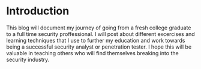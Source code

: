 <h1>Introduction</h1>
<p1>This blog will document my journey of going from a fresh college graduate to a full time security proffessional.  I will post about different
excercises and learning techniques that I use to further my education and work towards being a successful security analyst or penetration
tester.  I hope this will be valuable in teaching others who will find themselves breaking into the security industry.</p1>
